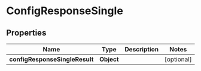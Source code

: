 # ConfigResponseSingle

## Properties
Name | Type | Description | Notes
------------ | ------------- | ------------- | -------------
**configResponseSingleResult** | **Object** |  |  [optional]
